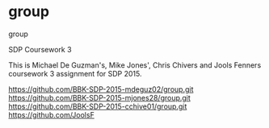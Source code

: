 # group
group

SDP Coursework 3

This is Michael De Guzman's, Mike Jones', Chris Chivers and Jools Fenners coursework 3 assignment for SDP 2015.

https://github.com/BBK-SDP-2015-mdeguz02/group.git https://github.com/BBK-SDP-2015-mjones28/group.git https://github.com/BBK-SDP-2015-cchive01/group.git https://github.com/JoolsF
